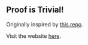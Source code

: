 ## Proof is Trivial!

Originally inspired by [this repo](https://github.com/alangpierce/TheProofIsTrivial).

Visit the website [here](https://proofistrivial.com).
